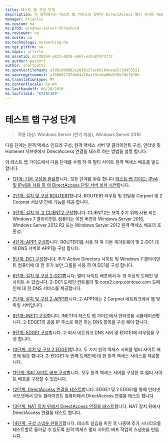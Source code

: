 ```yaml
---
title: 테스트 랩 구성 단계
description: 이 항목에서는 테스트 랩 가이드의 일부인-DirectAccess 멀티 사이트 배포에 대 한 Windows Server 2016를 보여 줍니다.
manager: brianlic
ms.custom: na
ms.prod: windows-server-threshold
ms.reviewer: na
ms.suite: na
ms.technology: networking-da
ms.tgt_pltfrm: na
ms.topic: article
ms.assetid: dc7205b4-a822-4038-ab67-ec0a870737f2
ms.author: pashort
author: shortpatti
ms.openlocfilehash: a3d01dd8002e28fb127ac6b1b4cea25c58953521
ms.sourcegitcommit: afb0602767de64a76aaf9ce6a60d2f0e78efb78b
ms.translationtype: MT
ms.contentlocale: ko-KR
ms.lasthandoff: 06/20/2019
ms.locfileid: "67281389"
---
```

# <a name="steps-for-configuring-the-test-lab"></a>테스트 랩 구성 단계

>적용 대상: Windows Server (반기 채널), Windows Server 2016

다음 단계는 원격 액세스 인프라 구성, 원격 액세스 서버 및 클라이언트 구성, 인터넷 및 Homenet 서브넷에서 DirectAccess 연결을 테스트 하는 방법을 설명 합니다.  
  
이 테스트 랩 가이드에서 다음 단계를 수행 하 여 멀티 사이트 원격 액세스 배포를 빌드합니다.  
  
-   [1단계: 기본 구성을 완료](assetId:///9eb4a9ba-9118-4ea3-8963-e643ec81c3ed)합니다. 모든 단계를 완료 합니다 [테스트 랩 가이드: IPv4 및 IPv6을 사용 하 여 DirectAccess 단일 서버 설치 시연](https://go.microsoft.com/fwlink/p/?LinkId=237004)합니다.  
  
-   [2단계: 설치 및 구성 ROUTER1](assetId:///e4b1a298-d5b0-410e-970b-c5358a9378f9)합니다. ROUTER1 라우팅 및 전달을 Corpnet 및 2 Corpnet 서브넷 간에 기능을 제공 합니다.  
  
-   [3단계: 설치 하 고 CLIENT2 구성](assetId:///6cbee1b5-f6f6-443f-8fa9-31cc5c05a0ee)합니다. CLIENT2는 보여 주기 위해 사용 되는 Windows 7 클라이언트 컴퓨터는 이전 버전과 Windows Server 2016, Windows Server 2012 R2 또는 Windows Server 2012 원격 액세스 배포의 호환성.  
  
-   [4단계: APP1 구성](assetId:///a0ee655e-c01e-4bf3-a7b3-064e9614f810)합니다. ROUTER1를 사용 하 여 기본 게이트웨이 및 2-DC1 대체 DNS 서버로 APP1을 구성 합니다.  
  
-   [5단계: DC1 구성](assetId:///205ca795-93ce-4e53-aa6b-b44c87f0e14a)합니다. 추가 Active Directory 사이트 및 Windows 7 클라이언트 컴퓨터에 대 한 추가 보안 그룹을 사용 하 여 DC1을 구성 합니다.  
  
-   [6단계: 설치 및 구성 2-DC1](assetId:///16752f61-edbf-4ff4-9d7a-e2077b66a127)합니다. 멀티 사이트 배포에서 두 개 이상의 도메인 및 사이트 수 있습니다. 2-DC1 도메인 컨트롤러 및 corp2.corp.contoso.com 도메인에 대 한 DNS 서비스를 제공합니다.  
  
-   [7단계: 설치 및 구성 2-APP1](assetId:///7d04b54e-590a-4d33-9766-415789859f29)합니다. 2-APP1에는 2 Corpnet 네트워크에서 웹 및 파일 서버입니다.  
  
-   [8단계: INET1 구성](assetId:///8ecc0b63-8626-4939-8d26-3d51d051d231)합니다. INET1이 테스트 랩 가이드에서 인터넷을 시뮬레이션합니다. 2-EDGE1의 공용 IP 주소로 확인 하는 DNS 항목을 구성 해야 합니다.  
  
-   [9단계: EDGE1 구성](assetId:///562744dc-30f6-42fa-bd5f-60a013b2179e)합니다. 2-회사 네트워크 DNS 서버 및 EDGE1에 라우팅을 구성 합니다.  
  
-   [10단계: 설치 및 구성 2 EDGE1](assetId:///1938c4f3-ca96-475d-9f2e-6bea3b7a4130)합니다. 두 가지 원격 액세스 서버를 멀티 사이트 배포에 필요 합니다. 2-EDGE1 두 번째 도메인에 대 한 원격 액세스 서비스를 제공합니다.  
  
-   [11단계: 멀티 사이트 배포 구성](assetId:///537e4b68-043f-49c9-94d8-15ce8c4b18e2)합니다. 모두 원격 액세스 서버를 구성한 후 멀티 사이트 배포를 구성할 수 있습니다.  
  
-   [12단계: DirectAccess 연결을 테스트](assetId:///aa293b5d-4b6f-4004-95f3-0ab54804b15c)합니다. EDGE1 및 2 EDGE1를 통해 인터넷 서브넷에서 모두 클라이언트 컴퓨터에서 DirectAccess 연결을 테스트 합니다.  
  
-   [13단계: NAT 장치 뒤에서 DirectAccess 연결을 테스트](assetId:///41f8195b-00a1-4991-9db8-3703514dbe0c)합니다. NAT 장치 뒤에서 DirectAccess 연결을 테스트 합니다.  
  
-   [14단계: 구성 스냅숏 만들기](assetId:///7b56d5c9-c334-463e-9e29-d652ca110d84)합니다. 테스트 실습을 마친 후 나중에 추가 시나리오를 테스트할로 돌아갈 수 있도록 원격 액세스 멀티 사이트 배포 작업의 스냅숏을 만듭니다.  
  


